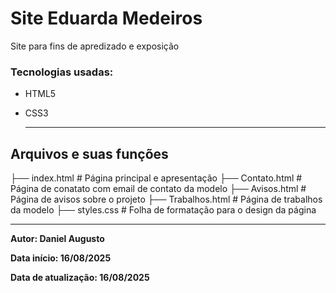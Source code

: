 # Site Eduarda Medeiros
Site para fins de apredizado e exposição



### Tecnologias usadas:

- HTML5
- CSS3


  ---
## Arquivos e suas funções
├── index.html      # Página principal e apresentação
├── Contato.html    # Página de conatato com email de contato da modelo
├── Avisos.html     # Página de avisos sobre o projeto
├── Trabalhos.html  # Página de trabalhos da modelo
├──  styles.css     # Folha de formatação para o design da página

---

**Autor: Daniel Augusto**


**Data início: 16/08/2025**

**Data de atualização: 16/08/2025**
